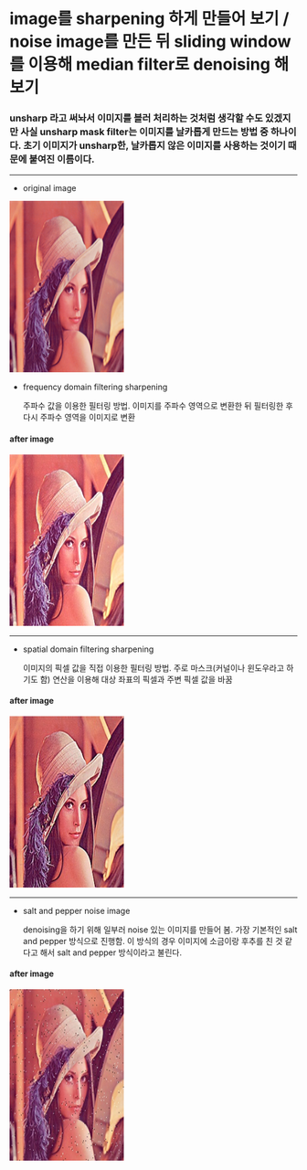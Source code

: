image를 sharpening 하게 만들어 보기 / noise image를 만든 뒤 sliding window를 이용해 median filter로 denoising 해보기
=========================================================================================

### unsharp 라고 써놔서 이미지를 블러 처리하는 것처럼 생각할 수도 있겠지만 사실 unsharp mask filter는 이미지를 날카롭게 만드는 방법 중 하나이다. 초기 이미지가 unsharp한, 날카롭지 않은 이미지를 사용하는 것이기 때문에 붙여진 이름이다.

***

* original image   

<img src="/lena.png" width="200px" height="300px" title="original" alt="original image"></img><br/>
    
* frequency domain filtering sharpening

    주파수 값을 이용한 필터링 방법.     이미지를 주파수 영역으로 변환한 뒤 필터링한 후 다시 주파수 영역을 이미지로 변환

#### after image
<img src="/frequency_unsharpening.jpg" width="200px" height="300px" title="frequency unsharpening" alt="frequency unsharpening image"></img><br/>

***

* spatial domain filtering sharpening

    이미지의 픽셀 값을 직접 이용한 필터링 방법.     주로 마스크(커널이나 윈도우라고 하기도 함) 연산을 이용해 대상 좌표의 픽셀과 주변 픽셀 값을 바꿈

#### after image
<img src="/spatial_unsharpening.jpg" width="200px" height="300px" title="spatial unsharpening" alt="spatial unsharpening image"></img><br/>

***

* salt and pepper noise image

    denoising을 하기 위해 일부러 noise 있는 이미지를 만들어 봄. 가장 기본적인 salt and pepper 방식으로 진행함.     이 방식의 경우 이미지에 소금이랑 후추를 친 것 같다고 해서 salt and pepper 방식이라고 불린다.

#### after image
<img src="/noise_image.jpg" width="200px" height="300px" title="noise image" alt="noise image"></img><br/>
